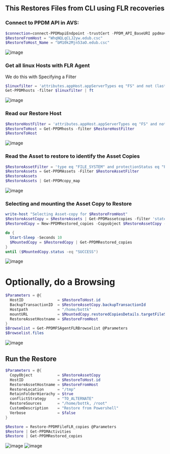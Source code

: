 ## This Restores Files from CLI using FLR recoveries

### Connect to PPDM API in AVS:
```Powershell
$connection=connect-PPDMapiEndpoint -trustCert -PPDM_API_BaseURI ppdmavs01.edub.csc
$RestoreFromHost = "WhqNQLqCLJ2yw.edub.csc"
$RestoreToHost_Name = "bM10k2Mjn53aO.edub.csc"
```
![image](https://github.com/bottkars/PPDM-pwsh/assets/8255007/26cf7031-3ffe-496d-9df2-3464d524db6c)

### Get all linux Hosts with FLR Agent
We do this with Specifying a Filter
```Powershell
$linuxfilter = 'attributes.appHost.appServerTypes eq "FS" and not (lastDiscoveryStatus eq "DELETED") and details.appHost.os lk "linux" and details.appHost.phase eq "NONE"'
Get-PPDMhosts -filter $linuxfilter | ft
```
![image](https://github.com/bottkars/PPDM-pwsh/assets/8255007/d6736d0b-2dde-4d55-a282-264866d72dae)
### Read our Restore Host
```Powershell
$RestoreHostFilter = 'attributes.appHost.appServerTypes eq "FS" and not (lastDiscoveryStatus eq "DELETED") and details.appHost.os lk "linux" and details.appHost.phase eq "NONE"and hostname eq "' + $RestoreToHost_Name + '"'
$RestoreToHost = Get-PPDMhosts -filter $RestoreHostFilter
$RestoreToHost
```
![image](https://github.com/bottkars/PPDM-pwsh/assets/8255007/638fc522-e67b-49b2-aa79-74363f8825e3)
### Read the Asset to restore to identify the Asset Copies
```Powershell
$RestoreAssetFilter = 'type eq "FILE_SYSTEM" and protectionStatus eq "PROTECTED" and details.fileSystem.hostName eq  "' + $RestoreFromHost + '"'
$RestoreAssets = Get-PPDMAssets -Filter $RestoreAssetFilter
$RestoreAssets
$RestoreAssets | Get-PPDMcopy_map
```
![image](https://github.com/bottkars/PPDM-pwsh/assets/8255007/82d55212-4ea5-4108-af74-0e411538c8a3)

### Selecting and mounting the Asset Copy to Restore 
```Powershell
write-host "Selecting Asset-copy for $RestoreFromHost"
$RestoreAssetCopy = $RestoreAssets | Get-PPDMassetcopies -filter 'state eq "IDLE"' | Select-Object -First 1
$RestoredCopy = New-PPDMRestored_copies -Copyobject $RestoreAssetCopy -Hostid $RestoreToHost.id -CustomDescription "Mount from Powershell"

do {
  Start-Sleep -Seconds 10    
  $MountedCopy = $RestoredCopy | Get-PPDMRestored_copies
}
until ($MountedCopy.status -eq "SUCCESS") 
```
![image](https://github.com/bottkars/PPDM-pwsh/assets/8255007/c5e99643-4773-4e2b-8aac-7dfaf72c2e21)

# Optionally, do a Browsing
```Powershell
$Parameters = @{
  HostID               = $RestoreToHost.id
  BackupTransactionID  = $RestoreAssetCopy.backupTransactionId
  Hostpath             = "/home/bottk"
  mountURL             = $MountedCopy.restoredCopiesDetails.targetFileSystemInfo.mountUrl
  RestoreAssetHostname = $RestoreFromHost
}
$Browselist = Get-PPDMFSAgentFLRBrowselist @Parameters
$Browselist.files
```
![image](https://github.com/bottkars/PPDM-pwsh/assets/8255007/59a53afe-8598-4a19-9780-18ea8a05966c)
## Run the Restore
```Powershell
$Parameters = @{
  CopyObject           = $RestoreAssetCopy
  HostID               = $RestoreToHost.id 
  RestoreAssetHostname = $RestoreFromHost
  RestoreLocation      = "/tmp"
  RetainFolderHierachy = $true
  conflictStrategy     = "TO_ALTERNATE" 
  RestoreSources       = "/home/bottk, /root"
  CustomDescription    = "Restore from Powershell"
  Verbose              = $false
}

$Restore = Restore-PPDMFileFLR_copies @Parameters
$Restore | Get-PPDMActivities
$Restore | Get-PPDMRestored_copies
```
![image](https://github.com/bottkars/PPDM-pwsh/assets/8255007/08960fc4-2c53-4172-ab96-6613b1179a48)
![image](https://github.com/bottkars/PPDM-pwsh/assets/8255007/a8e90ab6-7619-45b0-8349-615d79dde442)

